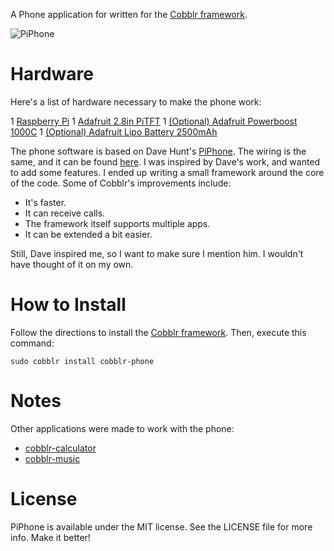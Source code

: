 A Phone application for written for the [Cobblr framework](http://github.com/TheQYD/cobblr).

![PiPhone](https://raw.githubusercontent.com/TheQYD/cobblr/master/photos/cobblr_phone.jpg)

# Hardware
Here's a list of hardware necessary to make the phone work:

 1 [Raspberry Pi](https://www.adafruit.com/products/2358)
 1 [Adafruit 2.8in PiTFT](https://www.adafruit.com/products/1601)
 1 [(Optional) Adafruit Powerboost 1000C](https://www.adafruit.com/products/2465)
 1 [(Optional) Adafruit Lipo Battery 2500mAh](https://www.adafruit.com/products/328)
 
 The phone software is based on Dave Hunt's [PiPhone](http://www.davidhunt.ie/piphone-a-raspberry-pi-based-smartphone). The wiring is the same, and it can be found [here](https://learn.adafruit.com/piphone-a-raspberry-pi-based-cellphone/pi-setup?view=all). I was inspired by Dave's work, and wanted to add some features. I ended up writing a small framework around the core of the code. Some of Cobblr's improvements include:
 
 - It's faster.
 - It can receive calls.
 - The framework itself supports multiple apps.
 - It can be extended a bit easier.
 
 Still, Dave inspired me, so I want to make sure I mention him. I wouldn't have thought of it on my own.

# How to Install

Follow the directions to install the [Cobblr framework](http://github.com/TheQYD/cobblr). Then, execute this command:

```
sudo cobblr install cobblr-phone
```

# Notes

Other applications were made to work with the phone:

- [cobblr-calculator](http://gihub.com/TheQYD/cobblr-calculator)
- [cobblr-music](http://gihub.com/TheQYD/cobblr-calculator)

# License
PiPhone is available under the MIT license. See the LICENSE file for more info. Make it better!
